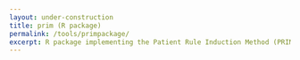 ```yaml
---
layout: under-construction
title: prim (R package)
permalink: /tools/primpackage/
excerpt: R package implementing the Patient Rule Induction Method (PRIM) for bump hunting in high-dimensional data
---
```


